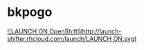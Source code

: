 # bkpogo

[![LAUNCH ON OpenShift](http://launch-shifter.rhcloud.com/launch/LAUNCH ON.svg)](https://openshift.redhat.com/app/console/application_type/custom?&cartridges[]=nodejs-0.10python2.7&initial_git_url=https://github.com/AHAAAAAAA/PokemonGo-Map.git&name=launch)
